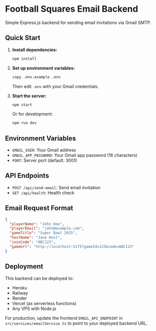 # Football Squares Email Backend

Simple Express.js backend for sending email invitations via Gmail SMTP.

## Quick Start

1. **Install dependencies:**
   ```bash
   npm install
   ```

2. **Set up environment variables:**
   ```bash
   copy .env.example .env
   ```
   Then edit `.env` with your Gmail credentials.

3. **Start the server:**
   ```bash
   npm start
   ```
   Or for development:
   ```bash
   npm run dev
   ```

## Environment Variables

- `GMAIL_USER`: Your Gmail address
- `GMAIL_APP_PASSWORD`: Your Gmail app password (16 characters)
- `PORT`: Server port (default: 3001)

## API Endpoints

- `POST /api/send-email`: Send email invitation
- `GET /api/health`: Health check

## Email Request Format

```json
{
  "playerName": "John Doe",
  "playerEmail": "john@example.com",
  "gameTitle": "Super Bowl 2025",
  "hostName": "Jane Host",
  "joinCode": "ABC123",
  "gameUrl": "http://localhost:5175?gameId=123&code=ABC123"
}
```

## Deployment

This backend can be deployed to:
- Heroku
- Railway
- Render
- Vercel (as serverless functions)
- Any VPS with Node.js

For production, update the frontend `EMAIL_API_ENDPOINT` in `src/services/emailService.ts` to point to your deployed backend URL.
